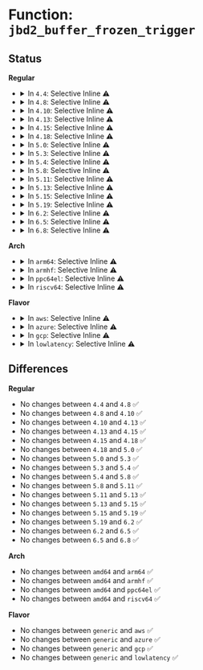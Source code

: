 # Function: <code>jbd2_buffer_frozen_trigger</code>

## Status
<b>Regular</b>
<ul>
<li>
<details>
<summary>In <code>4.4</code>: Selective Inline ⚠️</summary>

```c
void jbd2_buffer_frozen_trigger(struct journal_head *jh, void *mapped_data, struct jbd2_buffer_trigger_type *triggers);
```

**Collision:** Unique Global

**Inline:** Selective

**Transformation:** False

**Instances:**

```
In fs/jbd2/transaction.c (ffffffff812e7be0)
Location: fs/jbd2/transaction.c:1285
Inline: True
Inline callers:
  - fs/jbd2/transaction.c:do_get_write_access
Direct callers:
  - fs/jbd2/journal.c:jbd2_journal_write_metadata_buffer
```
**Symbols:**

```
ffffffff812e7be0-ffffffff812e7c0c: jbd2_buffer_frozen_trigger (STB_GLOBAL)
```
</details>
</li>
<li>
<details>
<summary>In <code>4.8</code>: Selective Inline ⚠️</summary>

```c
void jbd2_buffer_frozen_trigger(struct journal_head *jh, void *mapped_data, struct jbd2_buffer_trigger_type *triggers);
```

**Collision:** Unique Global

**Inline:** Selective

**Transformation:** False

**Instances:**

```
In fs/jbd2/transaction.c (ffffffff813163a3)
Location: fs/jbd2/transaction.c:1270
Inline: True
Inline callers:
  - fs/jbd2/transaction.c:do_get_write_access
Direct callers:
  - fs/jbd2/journal.c:jbd2_journal_write_metadata_buffer
```
**Symbols:**

```
ffffffff81315850-ffffffff8131587c: jbd2_buffer_frozen_trigger (STB_GLOBAL)
```
</details>
</li>
<li>
<details>
<summary>In <code>4.10</code>: Selective Inline ⚠️</summary>

```c
void jbd2_buffer_frozen_trigger(struct journal_head *jh, void *mapped_data, struct jbd2_buffer_trigger_type *triggers);
```

**Collision:** Unique Global

**Inline:** Selective

**Transformation:** False

**Instances:**

```
In fs/jbd2/transaction.c (ffffffff8132c390)
Location: fs/jbd2/transaction.c:1273
Inline: True
Inline callers:
  - fs/jbd2/transaction.c:do_get_write_access
Direct callers:
  - fs/jbd2/journal.c:jbd2_journal_write_metadata_buffer
```
**Symbols:**

```
ffffffff8132b840-ffffffff8132b86c: jbd2_buffer_frozen_trigger (STB_GLOBAL)
```
</details>
</li>
<li>
<details>
<summary>In <code>4.13</code>: Selective Inline ⚠️</summary>

```c
void jbd2_buffer_frozen_trigger(struct journal_head *jh, void *mapped_data, struct jbd2_buffer_trigger_type *triggers);
```

**Collision:** Unique Global

**Inline:** Selective

**Transformation:** False

**Instances:**

```
In fs/jbd2/transaction.c (ffffffff81341637)
Location: fs/jbd2/transaction.c:1286
Inline: True
Inline callers:
  - fs/jbd2/transaction.c:do_get_write_access
Direct callers:
  - fs/jbd2/journal.c:jbd2_journal_write_metadata_buffer
```
**Symbols:**

```
ffffffff81340a70-ffffffff81340a9d: jbd2_buffer_frozen_trigger (STB_GLOBAL)
```
</details>
</li>
<li>
<details>
<summary>In <code>4.15</code>: Selective Inline ⚠️</summary>

```c
void jbd2_buffer_frozen_trigger(struct journal_head *jh, void *mapped_data, struct jbd2_buffer_trigger_type *triggers);
```

**Collision:** Unique Global

**Inline:** Selective

**Transformation:** False

**Instances:**

```
In fs/jbd2/transaction.c (ffffffff81365c69)
Location: fs/jbd2/transaction.c:1289
Inline: True
Inline callers:
  - fs/jbd2/transaction.c:do_get_write_access
Direct callers:
  - fs/jbd2/journal.c:jbd2_journal_write_metadata_buffer
```
**Symbols:**

```
ffffffff81365080-ffffffff813650af: jbd2_buffer_frozen_trigger (STB_GLOBAL)
```
</details>
</li>
<li>
<details>
<summary>In <code>4.18</code>: Selective Inline ⚠️</summary>

```c
void jbd2_buffer_frozen_trigger(struct journal_head *jh, void *mapped_data, struct jbd2_buffer_trigger_type *triggers);
```

**Collision:** Unique Global

**Inline:** Selective

**Transformation:** False

**Instances:**

```
In fs/jbd2/transaction.c (ffffffff813943da)
Location: fs/jbd2/transaction.c:1285
Inline: True
Inline callers:
  - fs/jbd2/transaction.c:do_get_write_access
Direct callers:
  - fs/jbd2/journal.c:jbd2_journal_write_metadata_buffer
```
**Symbols:**

```
ffffffff813937f0-ffffffff8139381e: jbd2_buffer_frozen_trigger (STB_GLOBAL)
```
</details>
</li>
<li>
<details>
<summary>In <code>5.0</code>: Selective Inline ⚠️</summary>

```c
void jbd2_buffer_frozen_trigger(struct journal_head *jh, void *mapped_data, struct jbd2_buffer_trigger_type *triggers);
```

**Collision:** Unique Global

**Inline:** Selective

**Transformation:** False

**Instances:**

```
In fs/jbd2/transaction.c (ffffffff813ad12a)
Location: fs/jbd2/transaction.c:1319
Inline: True
Inline callers:
  - fs/jbd2/transaction.c:do_get_write_access
Direct callers:
  - fs/jbd2/journal.c:jbd2_journal_write_metadata_buffer
```
**Symbols:**

```
ffffffff813ac510-ffffffff813ac53e: jbd2_buffer_frozen_trigger (STB_GLOBAL)
```
</details>
</li>
<li>
<details>
<summary>In <code>5.3</code>: Selective Inline ⚠️</summary>

```c
void jbd2_buffer_frozen_trigger(struct journal_head *jh, void *mapped_data, struct jbd2_buffer_trigger_type *triggers);
```

**Collision:** Unique Global

**Inline:** Selective

**Transformation:** False

**Instances:**

```
In fs/jbd2/transaction.c (ffffffff813d73e2)
Location: fs/jbd2/transaction.c:1319
Inline: True
Inline callers:
  - fs/jbd2/transaction.c:do_get_write_access
Direct callers:
  - fs/jbd2/journal.c:jbd2_journal_write_metadata_buffer
```
**Symbols:**

```
ffffffff813d6770-ffffffff813d67a1: jbd2_buffer_frozen_trigger (STB_GLOBAL)
```
</details>
</li>
<li>
<details>
<summary>In <code>5.4</code>: Selective Inline ⚠️</summary>

```c
void jbd2_buffer_frozen_trigger(struct journal_head *jh, void *mapped_data, struct jbd2_buffer_trigger_type *triggers);
```

**Collision:** Unique Global

**Inline:** Selective

**Transformation:** False

**Instances:**

```
In fs/jbd2/transaction.c (ffffffff813f1413)
Location: fs/jbd2/transaction.c:1326
Inline: True
Inline callers:
  - fs/jbd2/transaction.c:do_get_write_access
Direct callers:
  - fs/jbd2/journal.c:jbd2_journal_write_metadata_buffer
```
**Symbols:**

```
ffffffff813f07b0-ffffffff813f07e1: jbd2_buffer_frozen_trigger (STB_GLOBAL)
```
</details>
</li>
<li>
<details>
<summary>In <code>5.8</code>: Selective Inline ⚠️</summary>

```c
void jbd2_buffer_frozen_trigger(struct journal_head *jh, void *mapped_data, struct jbd2_buffer_trigger_type *triggers);
```

**Collision:** Unique Global

**Inline:** Selective

**Transformation:** False

**Instances:**

```
In fs/jbd2/transaction.c (ffffffff8143c94c)
Location: fs/jbd2/transaction.c:1405
Inline: True
Inline callers:
  - fs/jbd2/transaction.c:jbd2_freeze_jh_data
Direct callers:
  - fs/jbd2/journal.c:jbd2_journal_write_metadata_buffer
```
**Symbols:**

```
ffffffff8143dd10-ffffffff8143dd41: jbd2_buffer_frozen_trigger (STB_GLOBAL)
```
</details>
</li>
<li>
<details>
<summary>In <code>5.11</code>: Selective Inline ⚠️</summary>

```c
void jbd2_buffer_frozen_trigger(struct journal_head *jh, void *mapped_data, struct jbd2_buffer_trigger_type *triggers);
```

**Collision:** Unique Global

**Inline:** Selective

**Transformation:** False

**Instances:**

```
In fs/jbd2/transaction.c (ffffffff81458ccc)
Location: fs/jbd2/transaction.c:1408
Inline: True
Inline callers:
  - fs/jbd2/transaction.c:jbd2_freeze_jh_data
Direct callers:
  - fs/jbd2/journal.c:jbd2_journal_write_metadata_buffer
```
**Symbols:**

```
ffffffff8145a030-ffffffff8145a061: jbd2_buffer_frozen_trigger (STB_GLOBAL)
```
</details>
</li>
<li>
<details>
<summary>In <code>5.13</code>: Selective Inline ⚠️</summary>

```c
void jbd2_buffer_frozen_trigger(struct journal_head *jh, void *mapped_data, struct jbd2_buffer_trigger_type *triggers);
```

**Collision:** Unique Global

**Inline:** Selective

**Transformation:** False

**Instances:**

```
In fs/jbd2/transaction.c (ffffffff814603f3)
Location: fs/jbd2/transaction.c:1413
Inline: True
Inline callers:
  - fs/jbd2/transaction.c:do_get_write_access
Direct callers:
  - fs/jbd2/journal.c:jbd2_journal_write_metadata_buffer
```
**Symbols:**

```
ffffffff8145f8e0-ffffffff8145f911: jbd2_buffer_frozen_trigger (STB_GLOBAL)
```
</details>
</li>
<li>
<details>
<summary>In <code>5.15</code>: Selective Inline ⚠️</summary>

```c
void jbd2_buffer_frozen_trigger(struct journal_head *jh, void *mapped_data, struct jbd2_buffer_trigger_type *triggers);
```

**Collision:** Unique Global

**Inline:** Selective

**Transformation:** False

**Instances:**

```
In fs/jbd2/transaction.c (ffffffff814b5876)
Location: fs/jbd2/transaction.c:1430
Inline: True
Inline callers:
  - fs/jbd2/transaction.c:do_get_write_access
Direct callers:
  - fs/jbd2/journal.c:jbd2_journal_write_metadata_buffer
```
**Symbols:**

```
ffffffff814b4d90-ffffffff814b4dc1: jbd2_buffer_frozen_trigger (STB_GLOBAL)
```
</details>
</li>
<li>
<details>
<summary>In <code>5.19</code>: Selective Inline ⚠️</summary>

```c
void jbd2_buffer_frozen_trigger(struct journal_head *jh, void *mapped_data, struct jbd2_buffer_trigger_type *triggers);
```

**Collision:** Unique Global

**Inline:** Selective

**Transformation:** False

**Instances:**

```
In fs/jbd2/transaction.c (ffffffff8153d494)
Location: fs/jbd2/transaction.c:1439
Inline: True
Direct callers:
  - fs/jbd2/journal.c:jbd2_journal_write_metadata_buffer
```
**Symbols:**

```
ffffffff8153e620-ffffffff8153e674: jbd2_buffer_frozen_trigger (STB_GLOBAL)
```
</details>
</li>
<li>
<details>
<summary>In <code>6.2</code>: Selective Inline ⚠️</summary>

```c
void jbd2_buffer_frozen_trigger(struct journal_head *jh, void *mapped_data, struct jbd2_buffer_trigger_type *triggers);
```

**Collision:** Unique Global

**Inline:** Selective

**Transformation:** False

**Instances:**

```
In fs/jbd2/transaction.c (ffffffff815dbcc3)
Location: fs/jbd2/transaction.c:1447
Inline: True
Inline callers:
  - fs/jbd2/transaction.c:jbd2_freeze_jh_data
Direct callers:
  - fs/jbd2/journal.c:jbd2_journal_write_metadata_buffer
```
**Symbols:**

```
ffffffff815dcf80-ffffffff815dcfd4: jbd2_buffer_frozen_trigger (STB_GLOBAL)
```
</details>
</li>
<li>
<details>
<summary>In <code>6.5</code>: Selective Inline ⚠️</summary>

```c
void jbd2_buffer_frozen_trigger(struct journal_head *jh, void *mapped_data, struct jbd2_buffer_trigger_type *triggers);
```

**Collision:** Unique Global

**Inline:** Selective

**Transformation:** False

**Instances:**

```
In fs/jbd2/transaction.c (ffffffff81613781)
Location: fs/jbd2/transaction.c:1447
Inline: True
Inline callers:
  - fs/jbd2/transaction.c:jbd2_freeze_jh_data
Direct callers:
  - fs/jbd2/journal.c:jbd2_journal_write_metadata_buffer
```
**Symbols:**

```
ffffffff81614a20-ffffffff81614a74: jbd2_buffer_frozen_trigger (STB_GLOBAL)
```
</details>
</li>
<li>
<details>
<summary>In <code>6.8</code>: Selective Inline ⚠️</summary>

```c
void jbd2_buffer_frozen_trigger(struct journal_head *jh, void *mapped_data, struct jbd2_buffer_trigger_type *triggers);
```

**Collision:** Unique Global

**Inline:** Selective

**Transformation:** False

**Instances:**

```
In fs/jbd2/transaction.c (ffffffff8164c59c)
Location: fs/jbd2/transaction.c:1457
Inline: True
Inline callers:
  - fs/jbd2/transaction.c:jbd2_freeze_jh_data
Direct callers:
  - fs/jbd2/journal.c:jbd2_journal_write_metadata_buffer
```
**Symbols:**

```
ffffffff8164d810-ffffffff8164d864: jbd2_buffer_frozen_trigger (STB_GLOBAL)
```
</details>
</li>
</ul>
<b>Arch</b>
<ul>
<li>
<details>
<summary>In <code>arm64</code>: Selective Inline ⚠️</summary>

```c
void jbd2_buffer_frozen_trigger(struct journal_head *jh, void *mapped_data, struct jbd2_buffer_trigger_type *triggers);
```

**Collision:** Unique Global

**Inline:** Selective

**Transformation:** False

**Instances:**

```
In fs/jbd2/transaction.c (ffff8000104cb3c8)
Location: fs/jbd2/transaction.c:1326
Inline: True
Inline callers:
  - fs/jbd2/transaction.c:do_get_write_access
Direct callers:
  - fs/jbd2/journal.c:jbd2_journal_write_metadata_buffer
```
**Symbols:**

```
ffff8000104ca388-ffff8000104ca3dc: jbd2_buffer_frozen_trigger (STB_GLOBAL)
```
</details>
</li>
<li>
<details>
<summary>In <code>armhf</code>: Selective Inline ⚠️</summary>

```c
void jbd2_buffer_frozen_trigger(struct journal_head *jh, void *mapped_data, struct jbd2_buffer_trigger_type *triggers);
```

**Collision:** Unique Global

**Inline:** Selective

**Transformation:** False

**Instances:**

```
In fs/jbd2/transaction.c (c068eda8)
Location: fs/jbd2/transaction.c:1326
Inline: True
Inline callers:
  - fs/jbd2/transaction.c:do_get_write_access
Direct callers:
  - fs/jbd2/journal.c:jbd2_journal_write_metadata_buffer
```
**Symbols:**

```
c068dd0c-c068dd4c: jbd2_buffer_frozen_trigger (STB_GLOBAL)
```
</details>
</li>
<li>
<details>
<summary>In <code>ppc64el</code>: Selective Inline ⚠️</summary>

```c
void jbd2_buffer_frozen_trigger(struct journal_head *jh, void *mapped_data, struct jbd2_buffer_trigger_type *triggers);
```

**Collision:** Unique Global

**Inline:** Selective

**Transformation:** False

**Instances:**

```
In fs/jbd2/transaction.c (c00000000060446c)
Location: fs/jbd2/transaction.c:1326
Inline: True
Inline callers:
  - fs/jbd2/transaction.c:do_get_write_access
Direct callers:
  - fs/jbd2/journal.c:jbd2_journal_write_metadata_buffer
```
**Symbols:**

```
c000000000603100-c000000000603160: jbd2_buffer_frozen_trigger (STB_GLOBAL)
```
</details>
</li>
<li>
<details>
<summary>In <code>riscv64</code>: Selective Inline ⚠️</summary>

```c
void jbd2_buffer_frozen_trigger(struct journal_head *jh, void *mapped_data, struct jbd2_buffer_trigger_type *triggers);
```

**Collision:** Unique Global

**Inline:** Selective

**Transformation:** False

**Instances:**

```
In fs/jbd2/transaction.c (ffffffe0003441f6)
Location: fs/jbd2/transaction.c:1326
Inline: True
Inline callers:
  - fs/jbd2/transaction.c:do_get_write_access
Direct callers:
  - fs/jbd2/journal.c:jbd2_journal_write_metadata_buffer
```
**Symbols:**

```
ffffffe000343638-ffffffe000343676: jbd2_buffer_frozen_trigger (STB_GLOBAL)
```
</details>
</li>
</ul>
<b>Flavor</b>
<ul>
<li>
<details>
<summary>In <code>aws</code>: Selective Inline ⚠️</summary>

```c
void jbd2_buffer_frozen_trigger(struct journal_head *jh, void *mapped_data, struct jbd2_buffer_trigger_type *triggers);
```

**Collision:** Unique Global

**Inline:** Selective

**Transformation:** False

**Instances:**

```
In fs/jbd2/transaction.c (ffffffff813e99f3)
Location: fs/jbd2/transaction.c:1326
Inline: True
Inline callers:
  - fs/jbd2/transaction.c:do_get_write_access
Direct callers:
  - fs/jbd2/journal.c:jbd2_journal_write_metadata_buffer
```
**Symbols:**

```
ffffffff813e8d90-ffffffff813e8dc1: jbd2_buffer_frozen_trigger (STB_GLOBAL)
```
</details>
</li>
<li>
<details>
<summary>In <code>azure</code>: Selective Inline ⚠️</summary>

```c
void jbd2_buffer_frozen_trigger(struct journal_head *jh, void *mapped_data, struct jbd2_buffer_trigger_type *triggers);
```

**Collision:** Unique Global

**Inline:** Selective

**Transformation:** False

**Instances:**

```
In fs/jbd2/transaction.c (ffffffff813da473)
Location: fs/jbd2/transaction.c:1326
Inline: True
Inline callers:
  - fs/jbd2/transaction.c:do_get_write_access
Direct callers:
  - fs/jbd2/journal.c:jbd2_journal_write_metadata_buffer
```
**Symbols:**

```
ffffffff813d9810-ffffffff813d9841: jbd2_buffer_frozen_trigger (STB_GLOBAL)
```
</details>
</li>
<li>
<details>
<summary>In <code>gcp</code>: Selective Inline ⚠️</summary>

```c
void jbd2_buffer_frozen_trigger(struct journal_head *jh, void *mapped_data, struct jbd2_buffer_trigger_type *triggers);
```

**Collision:** Unique Global

**Inline:** Selective

**Transformation:** False

**Instances:**

```
In fs/jbd2/transaction.c (ffffffff813e6d73)
Location: fs/jbd2/transaction.c:1326
Inline: True
Inline callers:
  - fs/jbd2/transaction.c:do_get_write_access
Direct callers:
  - fs/jbd2/journal.c:jbd2_journal_write_metadata_buffer
```
**Symbols:**

```
ffffffff813e6110-ffffffff813e6141: jbd2_buffer_frozen_trigger (STB_GLOBAL)
```
</details>
</li>
<li>
<details>
<summary>In <code>lowlatency</code>: Selective Inline ⚠️</summary>

```c
void jbd2_buffer_frozen_trigger(struct journal_head *jh, void *mapped_data, struct jbd2_buffer_trigger_type *triggers);
```

**Collision:** Unique Global

**Inline:** Selective

**Transformation:** False

**Instances:**

```
In fs/jbd2/transaction.c (ffffffff813fc35e)
Location: fs/jbd2/transaction.c:1326
Inline: True
Inline callers:
  - fs/jbd2/transaction.c:do_get_write_access
Direct callers:
  - fs/jbd2/journal.c:jbd2_journal_write_metadata_buffer
```
**Symbols:**

```
ffffffff813fb600-ffffffff813fb631: jbd2_buffer_frozen_trigger (STB_GLOBAL)
```
</details>
</li>
</ul>

## Differences
<b>Regular</b>
<ul>
<li>
No changes between <code>4.4</code> and <code>4.8</code> ✅
</li>
<li>
No changes between <code>4.8</code> and <code>4.10</code> ✅
</li>
<li>
No changes between <code>4.10</code> and <code>4.13</code> ✅
</li>
<li>
No changes between <code>4.13</code> and <code>4.15</code> ✅
</li>
<li>
No changes between <code>4.15</code> and <code>4.18</code> ✅
</li>
<li>
No changes between <code>4.18</code> and <code>5.0</code> ✅
</li>
<li>
No changes between <code>5.0</code> and <code>5.3</code> ✅
</li>
<li>
No changes between <code>5.3</code> and <code>5.4</code> ✅
</li>
<li>
No changes between <code>5.4</code> and <code>5.8</code> ✅
</li>
<li>
No changes between <code>5.8</code> and <code>5.11</code> ✅
</li>
<li>
No changes between <code>5.11</code> and <code>5.13</code> ✅
</li>
<li>
No changes between <code>5.13</code> and <code>5.15</code> ✅
</li>
<li>
No changes between <code>5.15</code> and <code>5.19</code> ✅
</li>
<li>
No changes between <code>5.19</code> and <code>6.2</code> ✅
</li>
<li>
No changes between <code>6.2</code> and <code>6.5</code> ✅
</li>
<li>
No changes between <code>6.5</code> and <code>6.8</code> ✅
</li>
</ul>
<b>Arch</b>
<ul>
<li>
No changes between <code>amd64</code> and <code>arm64</code> ✅
</li>
<li>
No changes between <code>amd64</code> and <code>armhf</code> ✅
</li>
<li>
No changes between <code>amd64</code> and <code>ppc64el</code> ✅
</li>
<li>
No changes between <code>amd64</code> and <code>riscv64</code> ✅
</li>
</ul>
<b>Flavor</b>
<ul>
<li>
No changes between <code>generic</code> and <code>aws</code> ✅
</li>
<li>
No changes between <code>generic</code> and <code>azure</code> ✅
</li>
<li>
No changes between <code>generic</code> and <code>gcp</code> ✅
</li>
<li>
No changes between <code>generic</code> and <code>lowlatency</code> ✅
</li>
</ul>

